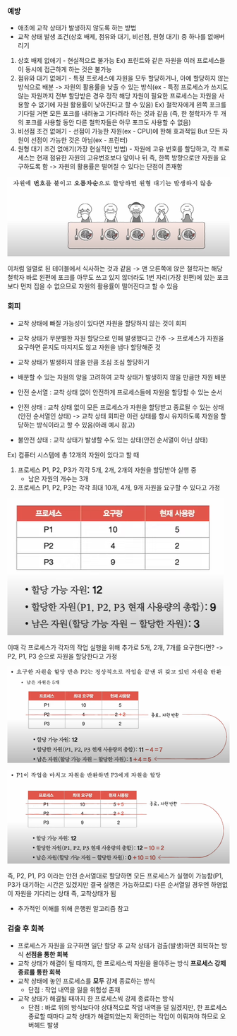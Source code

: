 ### 예방
- 애초에 교착 상태가 발생하지 않도록 하는 방법
- 교착 상태 발생 조건(상호 배제, 점유와 대기, 비선점, 원형 대기) 중 하나를 없애버리기
1. 상호 배제 없애기 - 현실적으로 불가능 
Ex) 프린트와 같은 자원을 여러 프로세스들이 동시에 접근하게 하는 것은 불가능
2. 점유와 대기 없애기 - 특정 프로세스에 자원을 모두 할당하거나, 아예 할당하지 않는 방식으로 배분 -> 자원의 활용률을 낮출 수 있는 방식(ex - 특정 프로세스가 쓰지도 않는 자원까지 전부 할당받은 경우 정작 해당 자원이 필요한 프로세스는 자원을 사용할 수 없기에 자원 활용률이 낮아진다고 할 수 있음)
Ex) 철학자에게 왼쪽 포크를 기다릴 거면 모든 포크를 내려놓고 기다려라 하는 것과 같음
(즉, 한 철학자가 두 개의 포크를 사용할 동안 다른 철학자들은 아무 포크도 사용할 수 없음)
3. 비선점 조건 없애기 - 선점이 가능한 자원(ex - CPU)에 한해 효과적임 But 모든 자원이 선점이 가능한 것은 아님(ex - 프린터)
4. 원형 대기 조건 없애기(가장 현실적인 방법) - 자원에 고유 번호를 할당하고, 각 프로세스는 현재 점유한 자원의 고유번호보다 앞이나 뒤 즉, 한쪽 방향으로만 자원을 요구하도록 함 -> 자원의 활용률은 떨어질 수 있다는 단점이 존재함

![](../../README_resources/Pasted%20image%2020240423070937.png)

이처럼 일렬로 된 테이블에서 식사하는 것과 같음
-> 맨 오른쪽에 앉은 철학자는 해당 철학자 바로 왼편에 포크를 아무도 쓰고 있지 않더라도 1번 자리(가장 왼편)에 있는 포크보다 먼저 집을 수 없으므로 자원의 활용률이 떨어진다고 할 수 있음
### 회피
- 교착 상태에 빠질 가능성이 있다면 자원을 할당하지 않는 것이 회피
- 교착 상태가 무분별한 자원 할당으로 인해 발생했다고 간주 -> 프로세스가 자원을 요구하면 묻지도 따지지도 않고 자원을 냅다 할당해준 것
- 교착 상태가 발생하지 않을 만큼 조심 조심 할당하기
- 배분할 수 있는 자원의 양을 고려하여 교착 상태가 발생하지 않을 만큼만 자원 배분

- 안전 순서열 : 교착 상태 없이 안전하게 프로세스들에 자원을 할당할 수 있는 순서
- 안전 상태 : 교착 상태 없이 모든 프로세스가 자원을 할당받고 종료될 수 있는 상태(안전 순서열인 상태) -> 교착 상태 회피란 이런 상태를 항시 유지하도록 자원을 할당하는 방식이라고 할 수 있음(아래 예시 참고)
- 불안전 상태 : 교착 상태가 발생할 수도 있는 상태(안전 순서열이 아닌 상태)

Ex) 컴퓨터 시스템에 총 12개의 자원이 있다고 할 때
1. 프로세스 P1, P2, P3가 각각 5개, 2개, 2개의 자원을 할당받아 실행 중
	- 남은 자원의 개수는 3개
2. 프로세스 P1, P2, P3는 각각 최대 10개, 4개, 9개 자원을 요구할 수 있다고 가정

![](../../README_resources/Pasted%20image%2020240423071012.png)

이때 각 프로세스가 각자의 작업 실행을 위해 추가로 5개, 2개, 7개를 요구한다면?
-> P2, P1, P3 순으로 자원을 할당한다고 가정

![](../../README_resources/Pasted%20image%2020240423071055.png)

![](../../README_resources/Pasted%20image%2020240423071202.png)

즉, P2, P1, P3 이라는 안전 순서열대로 할당하면 모든 프로세스가 실행이 가능함(P1, P3가 대기하는 시간은 있겠지만 결국 실행은 가능하므로)
다른 순서열일 경우엔 하염없이 자원을 기다리는 상태 즉, 교착상태가 됨

- 추가적인 이해를 위해 은행원 알고리즘 참고
### 검출 후 회복
- 프로세스가 자원을 요구하면 일단 할당 후 교착 상태가 검출(발생)하면 회복하는 방식
**선점을 통한 회복**
- 교착 상태가 해결이 될 때까지, 한 프로세스씩 자원을 몰아주는 방식
**프로세스 강제 종료를 통한 회복**
- 교착 상태에 놓인 프로세스를 **모두** 강제 종료하는 방식
    - 단점 : 작업 내역을 잃을 위험성 존재
- 교착 상태가 해결될 때까지 한 프로세스씩 강제 종료하는 방식
    - 단점 : 바로 위의 방식보다야 상대적으로 작업 내역을 덜 잃겠지만, 한 프로세스 종료할 때마다 교착 상태가 해결되었는지 확인하는 작업이 이뤄져야 하므로 오버헤드 발생